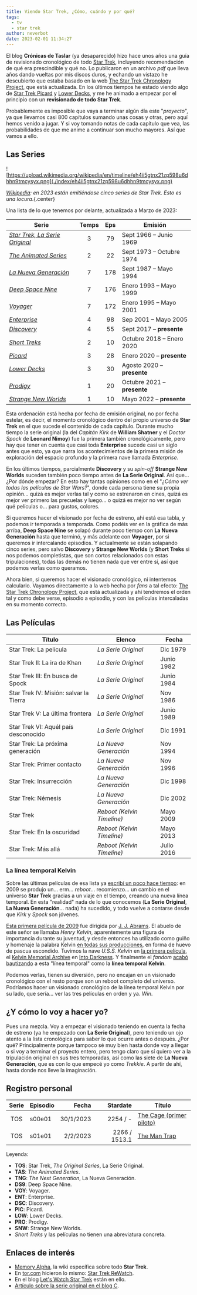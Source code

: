 ```yaml
---
title: Viendo Star Trek, ¿Cómo, cuándo y por qué?
tags:
  - tv
  - star trek
author: neverbot
date: 2023-02-01 11:34:27
---
```


El blog **Crónicas de Taslar** (ya desaparecido) hizo hace unos años una guía de revisionado cronológico de todo [Star Trek](https://thetvdb.com/series/star-trek), incluyendo recomendación de qué era prescindible y qué no. Lo publicaron en un archivo *pdf* que lleva años dando vueltas por mis discos duros, y echando un vistazo he descubierto que estaba basado en la web [The Star Trek Chronology Project](http://thestartrekchronologyproject.blogspot.com/), que está actualizada. En los últimos tiempos he estado viendo algo de [Star Trek Picard](https://thetvdb.com/series/star-trek-picard) y [Lower Decks](https://thetvdb.com/series/star-trek-lower-decks), y me he animado a empezar por el principio con un **revisionado de todo Star Trek**. 

Probablemente es imposible que vaya a terminar algún día este "*proyecto*", ya que llevamos casi 800 capítulos sumando unas cosas y otras, pero aquí hemos venido a jugar. Y si voy  tomando notas de cada capítulo que vea, las probabilidades de que me anime a continuar son mucho mayores. Así que vamos a ello.

## Las Series

![https://upload.wikimedia.org/wikipedia/en/timeline/eh4ii5gtnx21zp598u6dhhn9tmcysyx.png](./index/eh4ii5gtnx21zp598u6dhhn9tmcysyx.png)

*[Wikipedia](https://en.wikipedia.org/wiki/Star_Trek): en 2023 están emitiéndose cinco series de Star Trek. Esto es una locura*.{.center}

Una lista de lo que tenemos por delante, actualizada a Marzo de 2023:

| Serie | Temps | Eps | Emisión |
| ----- | :---: | :-: | ------- |
| [*Star Trek, La Serie Original*](https://en.wikipedia.org/wiki/Star_Trek:_The_Original_Series) | 3 | 79 | Sept 1966 – Junio 1969 |
| [*The Animated Series*](https://en.wikipedia.org/wiki/Star_Trek:_The_Animated_Series) | 2 | 22 | Sept 1973 – Octubre 1974 |
| [*La Nueva Generación*](https://en.wikipedia.org/wiki/Star_Trek:_The_Next_Generation) | 7 | 178 | Sept 1987 – Mayo 1994 |
| [*Deep Space Nine*](https://en.wikipedia.org/wiki/Star_Trek:_Deep_Space_Nine) | 7 | 176 | Enero 1993 – Mayo 1999 |
| [*Voyager*](https://en.wikipedia.org/wiki/Star_Trek:_Voyager) | 7 | 172 | Enero 1995 – Mayo 2001 |
| [*Enterprise*](https://en.wikipedia.org/wiki/Star_Trek:_Enterprise) | 4 | 98 | Sep 2001 – Mayo 2005 |
| [*Discovery*](https://en.wikipedia.org/wiki/Star_Trek:_Discovery) | 4 | 55 | Sept 2017 – **presente** |
| [*Short Treks*](https://en.wikipedia.org/wiki/Star_Trek:_Short_Treks) | 2 | 10 | Octubre 2018 – Enero 2020 |
| *[Picard](https://en.wikipedia.org/wiki/Star_Trek:_Picard)* | 3 | 28 | Enero 2020 – **presente** |
| [*Lower Decks*](https://en.wikipedia.org/wiki/Star_Trek:_Lower_Decks) | 3 | 30 | Agosto 2020 – **presente** |
| [*Prodigy*](https://en.wikipedia.org/wiki/Star_Trek:_Prodigy) | 1 | 20 | Octubre 2021 – **presente** |
| [*Strange New Worlds*](https://en.wikipedia.org/wiki/Star_Trek:_Strange_New_Worlds) | 1 | 10 | Mayo 2022 – **presente** |

Esta ordenación está hecha por fecha de emisión original, no por fecha estelar, es decir, el momento cronológico dentro del propio universo de **Star Trek** en el que sucede el contenido de cada capítulo. Durante mucho tiempo la serie original (la del *Capitán Kirk* de **William Shatner** y el *Doctor Spock* de **Leonard Nimoy**) fue la primera también cronológicamente, pero hay que tener en cuenta que casi toda **Enterprise** sucede casi un siglo antes que esto, ya que narra los acontecimientos de la primera misión de exploración del espacio profundo y la primera nave llamada *Enterprise*.

En los últimos tiempos, parcialmente **Discovery** y su *spin-off* **Strange New Worlds** suceden también poco tiempo antes de **La Serie Original**. Así que... ¿Por dónde empezar? En esto hay tantas opiniones como en el "*¿Cómo ver todas las películas de Star Wars?*", donde cada persona tiene su propia opinión... quizá es mejor verlas tal y como se estrenaron en cines, quizá es mejor ver primero las precuelas y luego... o quizá es mejor no ver según qué películas o... para gustos, colores.

Si queremos hacer el visionado por fecha de estreno, ahí está esa tabla, y podemos ir temporada a temporada. Como podéis ver en la gráfica de más arriba, **Deep Space Nine** se solapó durante poco tiempo con **La Nueva Generación** hasta que terminó, y más adelante con **Voyager**, por si queremos ir intercalando episodios. Y actualmente se están solapando cinco series, pero salvo **Discovery** y **Strange New Worlds** (y **Short Treks** si nos podemos completistas, que son cortos relacionados con estas tripulaciones), todas las demás no tienen nada que ver entre sí, así que podemos verlas como queramos.

Ahora bien, si queremos hacer el visionado cronológico, ni intentemos calcularlo. Vayamos directamente a la web hecha por *fans* a tal efecto: [The Star Trek Chronology Project](http://thestartrekchronologyproject.blogspot.com/), que está actualizada y ahí tendremos el orden tal y como debe verse, episodio a episodio, y con las películas intercaladas en su momento correcto.

## Las Películas

| Título | Elenco | Fecha |
| ------ | ------ | ----- |
| Star Trek: La película | *La Serie Original* | Dic 1979 |
| Star Trek II: La ira de Khan | *La Serie Original* | Junio 1982 |
| Star Trek III: En busca de Spock | *La Serie Original* | Junio 1984 |
| Star Trek IV: Misión: salvar la Tierra | *La Serie Original* | Nov 1986 |
| Star Trek V: La última frontera | *La Serie Original* | Junio 1989 |
| Star Trek VI: Aquél país desconocido | *La Serie Original* | Dic 1991 |
| Star Trek: La próxima generación | *La Nueva Generación* | Nov 1994 |
| Star Trek: Primer contacto | *La Nueva Generación* | Nov 1996 |
| Star Trek: Insurrección | *La Nueva Generación* | Dic 1998 |
| Star Trek: Némesis | *La Nueva Generación* | Dic 2002 |
| Star Trek | *Reboot (Kelvin Timeline)* | Mayo 2009 |
| Star Trek: En la oscuridad | *Reboot (Kelvin Timeline)* | Mayo 2013 |
| Star Trek: Más allá | *Reboot (Kelvin Timeline)* | Julio 2016 |

### La línea temporal Kelvin

Sobre las últimas películas de esa lista ya [escribí un poco hace tiempo](../lista-de-correo-de-neverbot-com-01/): en 2009 se produjo un... erm... *reboot*... recomienzo... un cambio en el universo **Star Trek** gracias a un viaje en el tiempo, creando una nueva línea temporal. En esta "realidad" nada de lo que conocemos (**La Serie Original**, **La Nueva Generación**... nada) ha sucedido, y todo vuelve a contarse desde que *Kirk* y *Spock* son jóvenes. 

[Esta primera película de 2009](http://www.imdb.com/title/tt0796366/) fue dirigida por [J. J. Abrams](http://www.imdb.com/name/nm0009190?ref_=tt_ov_dr). El abuelo de este señor se llamaba *Henry Kelvin*, aparentemente una figura de importancia durante su juventud, y desde entonces ha utilizado como guiño y homenaje la palabra Kelvin [en todas sus producciones](http://the-odi.blogspot.com.es/2008/10/abrams-explains-use-of-kelvin-in-his.html), en forma de huevo de pascua escondido. Tuvimos la nave *U.S.S. Kelvin* en [la primera película](http://www.imdb.com/title/tt0796366/), el [Kelvin Memorial Archive](https://www.youtube.com/watch?v=N7JGgdFRero) en [Into Darkness](http://www.imdb.com/title/tt1408101/). Y finalmente el *fandom* [acabó bautizando](http://screenrant.com/star-trek-jj-abrams-kelvin-timeline/) a esta "línea temporal" como la **línea temporal Kelvin**.

Podemos verlas, tienen su diversión, pero no encajan en un visionado cronológico con el resto porque son un reboot completo del universo. Podríamos hacer un visionado cronológico de la línea temporal Kelvin por su lado, que sería... ver las tres películas en orden y ya. *Win*.

## ¿Y cómo lo voy a hacer yo?

Pues una mezcla. Voy a empezar el visionado teniendo en cuenta la fecha de estreno (ya he empezado con **La Serie Original**), pero teniendo un ojo atento a la lista cronológica para saber lo que ocurre antes o después. ¿Por qué? Principalmente porque tampoco sé muy bien hasta donde voy a llegar o si voy a terminar el proyecto entero, pero tengo claro que sí quiero ver a la tripulación original en sus tres temporadas, así como las siete de **La Nueva Generación**, que es con lo que empecé yo como *Trekkie*. A partir de ahí, hasta donde nos lleve la imaginación.

## Registro personal

| Serie | Episodio | Fecha | Stardate | Título |
| :---: | -------- | ----: | -------: | ------ |
| TOS   | s00e01 | 30/1/2023 | 2254 / - | [The Cage (primer piloto)](../star-trek-el-episodio-piloto-perdido/) |
| TOS   | s01e01 | 2/2/2023 | 2266 / 1513.1 | [The Man Trap](../star-trek-la-serie-original-primera-temporada/#the-man-trap-(s01e01))|

Leyenda:

- **TOS**: Star Trek, *The Original Series*, La Serie Original.
- **TAS**: *The Animated Series*.
- **TNG**: *The Next Generation*, La Nueva Generación.
- **DS9**: Deep Space Nine.
- **VOY**: Voyager.
- **ENT**: Enterprise.
- **DSC**: Discovery.
- **PIC**: Picard.
- **LOW**: Lower Decks.
- **PRO**: Prodigy.
- **SNW**: Strange New Worlds.
- *Short Treks* y las películas no tienen una abreviatura concreta.

## Enlaces de interés

- [Memory Alpha](https://memory-alpha.fandom.com), la wiki específica sobre todo **Star Trek**.
- En [tor.com](https://www.tor.com/) hicieron lo mismo: [Star Trek ReWatch](https://www.tor.com/series/star-trek-rewatch/).
- En el blog [Let's Watch Star Trek](https://www.letswatchstartrek.com) están en ello.
- [Artículo sobre la serie original en el blog C](https://www.ccyberdark.net/8964/star-trek-la-serie-original/).